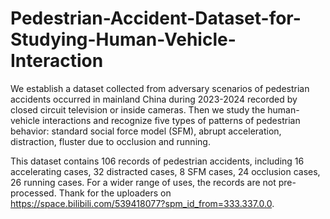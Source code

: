 # Pedestrian-Accident-Dataset-for-Studying-Human-Vehicle-Interaction
We establish a dataset collected from adversary scenarios of pedestrian accidents occurred in mainland China during 2023-2024 recorded by closed circuit television or inside cameras. Then we study the human-vehicle interactions and recognize five types of patterns of pedestrian behavior: standard social force model (SFM), abrupt acceleration, distraction, fluster due to occlusion and running.

This dataset contains 106 records of pedestrian accidents, including 16 accelerating cases, 32 distracted cases, 8 SFM cases, 24 occlusion cases, 26 running cases. For a wider range of uses, the records are not pre-processed. Thank for the uploaders on https://space.bilibili.com/539418077?spm_id_from=333.337.0.0.
